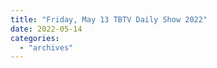 ```yaml
---
title: "Friday, May 13 TBTV Daily Show 2022"
date: 2022-05-14
categories: 
  - "archives"
---
```



